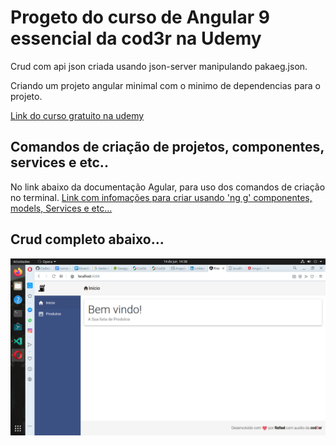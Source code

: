 # Progeto do curso de Angular 9 essencial da cod3r na Udemy

Crud com api json criada usando json-server manipulando pakaeg.json.

Criando um projeto angular minimal com o minimo de dependencias para o projeto.

[Link do curso gratuito na udemy](https://www.udemy.com/share/102Sq6BEQedl9aTHw=/)

## Comandos de criação de projetos, componentes, services e etc..

No link abaixo  da documentação Agular, para uso dos comandos de criação no terminal.
[Link com infomações para criar usando 'ng g' componentes, models, Services e etc...](https://angular.io/cli/generate)


## Crud completo abaixo...

![Tela de  inicio](telaDeInicio.png)